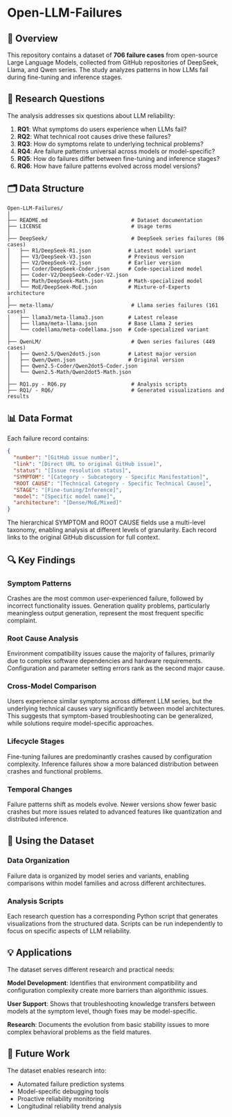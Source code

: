 # Open-LLM-Failures

## 📖 Overview

This repository contains a dataset of **706 failure cases** from open-source Large Language Models, collected from GitHub repositories of DeepSeek, Llama, and Qwen series. The study analyzes patterns in how LLMs fail during fine-tuning and inference stages.

## 🎯 Research Questions

The analysis addresses six questions about LLM reliability:

1. **RQ1**: What symptoms do users experience when LLMs fail?
2. **RQ2**: What technical root causes drive these failures?
3. **RQ3**: How do symptoms relate to underlying technical problems?
4. **RQ4**: Are failure patterns universal across models or model-specific?
5. **RQ5**: How do failures differ between fine-tuning and inference stages?
6. **RQ6**: How have failure patterns evolved across model versions?

## 🗂️ Data Structure

```
Open-LLM-Failures/
│
├── README.md                           # Dataset documentation
├── LICENSE                             # Usage terms
│
├── DeepSeek/                           # DeepSeek series failures (86 cases)
│   ├── R1/DeepSeek-R1.json            # Latest model variant
│   ├── V3/DeepSeek-V3.json            # Previous version  
│   ├── V2/DeepSeek-V2.json            # Earlier version
│   ├── Coder/DeepSeek-Coder.json      # Code-specialized model
│   ├── Coder-V2/DeepSeek-Coder-V2.json
│   ├── Math/DeepSeek-Math.json        # Math-specialized model
│   └── MoE/DeepSeek-MoE.json          # Mixture-of-Experts architecture
│
├── meta-llama/                         # Llama series failures (161 cases)
│   ├── llama3/meta-llama3.json        # Latest release
│   ├── llama/meta-llama.json          # Base Llama 2 series
│   └── codellama/meta-codellama.json  # Code-specialized variant
│
├── QwenLM/                             # Qwen series failures (449 cases)
│   ├── Qwen2.5/Qwen2dot5.json         # Latest major version
│   ├── Qwen/Qwen.json                 # Original version
│   ├── Qwen2.5-Coder/Qwen2dot5-Coder.json
│   └── Qwen2.5-Math/Qwen2dot5-Math.json
│
├── RQ1.py - RQ6.py                     # Analysis scripts
├── RQ1/ - RQ6/                         # Generated visualizations and results
```

## 📊 Data Format

Each failure record contains:

```json
{
  "number": "[GitHub issue number]",
  "link": "[Direct URL to original GitHub issue]",
  "status": "[Issue resolution status]",
  "SYMPTOM": "[Category - Subcategory - Specific Manifestation]",
  "ROOT CAUSE": "[Technical Category - Specific Technical Cause]",
  "STAGE": "[Fine-tuning/Inference]",
  "model": "[Specific model name]",
  "architecture": "[Dense/MoE/Mixed]"
}
```

The hierarchical SYMPTOM and ROOT CAUSE fields use a multi-level taxonomy, enabling analysis at different levels of granularity. Each record links to the original GitHub discussion for full context.

## 🔍 Key Findings

### Symptom Patterns
Crashes are the most common user-experienced failure, followed by incorrect functionality issues. Generation quality problems, particularly meaningless output generation, represent the most frequent specific complaint.

### Root Cause Analysis
Environment compatibility issues cause the majority of failures, primarily due to complex software dependencies and hardware requirements. Configuration and parameter setting errors rank as the second major cause.

### Cross-Model Comparison
Users experience similar symptoms across different LLM series, but the underlying technical causes vary significantly between model architectures. This suggests that symptom-based troubleshooting can be generalized, while solutions require model-specific approaches.

### Lifecycle Stages
Fine-tuning failures are predominantly crashes caused by configuration complexity. Inference failures show a more balanced distribution between crashes and functional problems.

### Temporal Changes
Failure patterns shift as models evolve. Newer versions show fewer basic crashes but more issues related to advanced features like quantization and distributed inference.

## 🚀 Using the Dataset

### Data Organization
Failure data is organized by model series and variants, enabling comparisons within model families and across different architectures. 

### Analysis Scripts
Each research question has a corresponding Python script that generates visualizations from the structured data. Scripts can be run independently to focus on specific aspects of LLM reliability.

## 💡 Applications

The dataset serves different research and practical needs:

**Model Development**: Identifies that environment compatibility and configuration complexity create more barriers than algorithmic issues.

**User Support**: Shows that troubleshooting knowledge transfers between models at the symptom level, though fixes may be model-specific.

**Research**: Documents the evolution from basic stability issues to more complex behavioral problems as the field matures.

## 🔮 Future Work

The dataset enables research into:
- Automated failure prediction systems
- Model-specific debugging tools
- Proactive reliability monitoring
- Longitudinal reliability trend analysis
